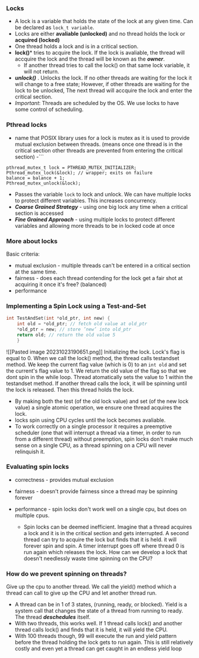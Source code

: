 
### Locks
- A lock is a variable that holds the state of the lock at any given time. Can be declared as `lock_t variable`.
- Locks are either ****avaliable (unlocked)**** and no thread holds the lock or ****acquired (locked)****
- One thread holds a lock and is in a critical section. 
- **lock()*** tries to acquire the lock. If the lock is avaliable, the thread will accquire the lock and the thread will be known as the ***owner***. 
	- If another thread tries to call the lock() on that same lock variable, it will not return. 
- ***unlock()*** . Unlocks the lock. If no other threads are waiting for the lock it will change to a free state; However, if other threads are waiting for the lock to be unlocked, The next thread will accquire the lock and enter the critical section. 
- *Important*: Threads are scheduled by the OS. We use locks to have some control of scheduling. 

### Pthread locks
- name that POSIX library uses for a lock is mutex as it is used to provide mutual exclusion between threads. (means once one thread is in the critical section other threads are prevented from entering the critical section)
-```
```
pthread_mutex_t lock = PTHREAD_MUTEX_INITIALIZER; 
Pthread_mutex_lock(&lock); // wrapper; exits on failure 
balance = balance + 1; 
Pthread_mutex_unlock(&lock);
```
- Passes the variable `lock` to lock and unlock. We can have multiple locks to protect different variables. This increases concurrency. 
- ***Coarse Grained Strategy*** - using one big lock any time when a critical section is accessed
- ***Fine Grained Approach*** - using multiple locks to protect different variables and allowing more threads to be in locked code at once

### More about locks
Basic criteria:
- mutual exclusion - multiple threads can't be entered in a critical section at the same time.
- fairness - does each thread contending for the lock get a fair shot at acquiring it once it's free? (balanced)
- performance

### Implementing a Spin Lock using a Test-and-Set
```C
int TestAndSet(int *old_ptr, int new) { 
	int old = *old_ptr; // fetch old value at old_ptr
	*old_ptr = new; // store ’new’ into old_ptr 
	return old; // return the old value 5 
	}

```
![[Pasted image 20231023190651.png]]
Initializing the lock. Lock's flag is equal to 0. When we call the lock() method, the thread calls testandset method. We keep the current flag value (which is 0) to an `int old` and set the current's flag value to 1. We return the old value of the flag so that we dont spin in the while loop. Thread atomatically sets the value to 1 within the testandset method. 
If another thread calls the lock, it will be spinning until the lock is released. Then this thread holds the lock. 
- By making both the test (of the old lock value) and set (of the new lock value) a single atomic operation, we ensure one thread acquires the lock.
- locks spin using CPU cycles until the lock becomes avaliable. 
- To work correctly on a single processor it requires a preemptive scheduler (one that will interrupt a thread via a timer, in order to run from a different thread) without preemption, spin locks don't make much sense on a single CPU, as a thread spinning on a CPU will never relinquish it. 

### Evaluating spin locks
- correctness - provides mutual exclusion
- fairness - doesn't provide fairness since a thread may be spinning forever
- performance - spin locks don't work well on a single cpu, but does on multiple cpus. 


	- Spin locks can be deemed inefficient. Imagine that a thread acquires a lock and it is in the critical section and gets interrupted. A second thread can try to acquire the lock but finds that it is held. it will forever spin and spin. A timer interrupt goes off where thread 0 is run again which releases the lock. How can we develop a lock that doesn't needlessly waste time spinning on the CPU?

### How do we prevent spinning on threads?
Give up the cpu to another thread. We call the yield() method which a thread can call to give up the CPU and let another thread run. 
- A thread can be in 1 of 3 states, (running, ready, or blocked). Yield is a system call that changes the state of a thread from running to ready. The thread ***deschedules*** itself. 
- With two threads, this works well. If 1 thread calls lock() and another thread calls lock() and finds that it is held, it will yield the CPU. 
- With 100 threads though, 99 will execute the run and yield pattern before the thread holding the lock gets to run again. This is still relatively costly and even yet a thread can get caught in an endless yield loop 

